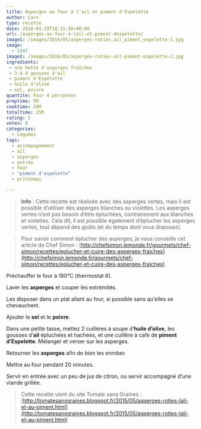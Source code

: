 ```yaml
---
title: Asperges au four à l'ail et piment d'Espelette
author: Caro
type: recette
date: 2018-04-29T10:15:56+00:00
url: /asperges-au-four-a-lail-et-piment-despelette/
image1: /images/2016/05/asperges-roties_ail_piment_espelette-1.jpg
image:
  - 1247
image2: /images/2016/05/asperges-roties-ail-piment-espelette-2.jpg
ingredients:
 - une botte d'asperges fraîches
 - 3 à 4 gousses d'ail
 - piment d'Espelette
 - huile d'olive
 - sel, poivre
quantite: Pour 4 personnes
preptime: 5M
cooktime: 20M
totaltime: 25M
rating: 5
votes: 6
categories:
  - Légumes
tags:
  - accompagnement
  - ail
  - asperges
  - entrée
  - four
  - "piment d'espelette"
  - printemps

---
```

> **Info** : Cette recette est réalisée avec des asperges vertes, mais il est possible d&rsquo;utiliser des asperges blanches ou violettes. Les asperges vertes n&rsquo;ont pas besoin d&rsquo;être épluchées, contrairement aux blanches et violettes. Cela dit, il est possible également d&rsquo;éplucher les asperges vertes, tout dépend des goûts (et du temps dont vous disposez).

> Pour savoir comment éplucher des asperges, je vous conseille cet article de Chef Simon : [http://chefsimon.lemonde.fr/gourmets/chef-simon/recettes/eplucher-et-cuire-des-asperges-fraiches](http://chefsimon.lemonde.fr/gourmets/chef-simon/recettes/eplucher-et-cuire-des-asperges-fraiches)

Préchauffer le four à 180°C (thermostat 6).

Laver les **asperges** et couper les extrémités.

Les disposer dans un plat allant au four, si possible sans qu&rsquo;elles se chevauchent.

Ajouter le **sel** et le **poivre**.

Dans une petite tasse, mettez 2 cuillères à soupe d&rsquo;**huile d&rsquo;olive**, les gousses d&rsquo;**ail** épluchées et hachées, et une cuillère à café de **piment d&rsquo;Espelette**. Mélanger et verser sur les asperges.

Retourner les **asperges** afin de bien les enrober.

Mettre au four pendant 20 minutes.

Servir en entrée avec un peu de jus de citron, ou servir accompagné d&rsquo;une viande grillée.

> Cette recette vient du site Tomate sans Graines : [http://tomatesansgraines.blogspot.fr/2015/05/asperges-roties-lail-et-au-piment.html](http://tomatesansgraines.blogspot.fr/2015/05/asperges-roties-lail-et-au-piment.html)
